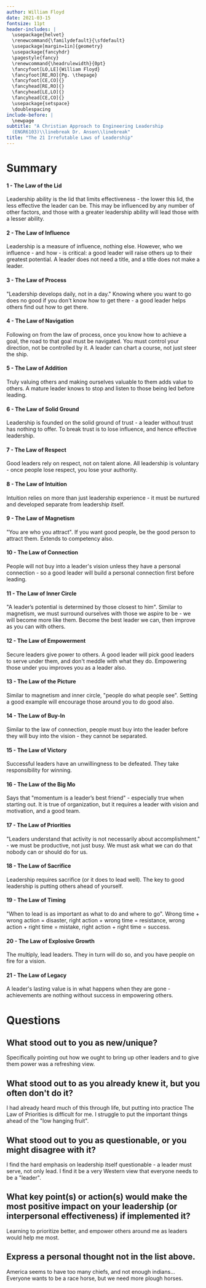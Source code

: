 ```yaml
---
author: William Floyd
date: 2021-03-15
fontsize: 11pt
header-includes: |
  \usepackage{helvet}
  \renewcommand{\familydefault}{\sfdefault}
  \usepackage[margin=1in]{geometry}
  \usepackage{fancyhdr}
  \pagestyle{fancy}
  \renewcommand{\headrulewidth}{0pt}
  \fancyfoot[LO,LE]{William Floyd}
  \fancyfoot[RE,RO]{Pg. \thepage}
  \fancyfoot[CE,CO]{}
  \fancyhead[RE,RO]{}
  \fancyhead[LE,LO]{}
  \fancyhead[CE,CO]{}
  \usepackage{setspace}
  \doublespacing
include-before: |
  \newpage
subtitle: "A Christian Approach to Engineering Leadership
  (ENGR6103)\\linebreak Dr. Anson\\linebreak"
title: "The 21 Irrefutable Laws of Leadership"
---
```


# Summary

#### 1 - The Law of the Lid

Leadership ability is the lid that limits effectiveness - the lower this lid, the less effective the leader can be.
This may be influenced by any number of other factors, and those with a greater leadership ability will lead those with a lesser ability.

#### 2 - The Law of Influence

Leadership is a measure of influence, nothing else.
However, who we influence - and how - is critical: a good leader will raise others up to their greatest potential.
A leader does not need a title, and a title does not make a leader.

#### 3 - The Law of Process

"Leadership develops daily, not in a day."
Knowing where you want to go does no good if you don't know how to get there - a good leader helps others find out how to get there.

#### 4 - The Law of Navigation

Following on from the law of process, once you know how to achieve a goal, the road to that goal must be navigated.
You must control your direction, not be controlled by it.
A leader can chart a course, not just steer the ship.

#### 5 - The Law of Addition

Truly valuing others and making ourselves valuable to them adds value to others.
A mature leader knows to stop and listen to those being led before leading.

#### 6 - The Law of Solid Ground

Leadership is founded on the solid ground of trust - a leader without trust has nothing to offer.
To break trust is to lose influence, and hence effective leadership.

#### 7 - The Law of Respect

Good leaders rely on respect, not on talent alone.
All leadership is voluntary - once people lose respect, you lose your authority.

#### 8 - The Law of Intuition

Intuition relies on more than just leadership experience - it must be nurtured and developed separate from leadership itself.

#### 9 - The Law of Magnetism

"You are who you attract".
If you want good people, be the good person to attract them.
Extends to competency also.

#### 10 - The Law of Connection

People will not buy into a leader's vision unless they have a personal connection - so a good leader will build a personal connection first before leading.

#### 11 - The Law of Inner Circle

"A leader’s potential is determined by those closest to him".
Similar to magnetism, we must surround ourselves with those we aspire to be - we will become more like them.
Become the best leader we can, then improve as you can with others.

#### 12 - The Law of Empowerment

Secure leaders give power to others.
A good leader will pick good leaders to serve under them, and don't meddle with what they do.
Empowering those under you improves you as a leader also.

#### 13 - The Law of the Picture

Similar to magnetism and inner circle, "people do what people see".
Setting a good example will encourage those around you to do good also.

#### 14 - The Law of Buy-In

Similar to the law of connection, people must buy into the leader before they will buy into the vision - they cannot be separated.

#### 15 - The Law of Victory

Successful leaders have an unwillingness to be defeated.
They take responsibility for winning.

#### 16 - The Law of the Big Mo

Says that "momentum is a leader’s best friend" - especially true when starting out.
It is true of organization, but it requires a leader with vision and motivation, and a good team. 

#### 17 - The Law of Priorities

"Leaders understand that activity is not necessarily about accomplishment." - we must be productive, not just busy.
We must ask what we can do that nobody can or should do for us.

#### 18 - The Law of Sacrifice

Leadership requires sacrifice (or it does to lead well).
The key to good leadership is putting others ahead of yourself.

#### 19 - The Law of Timing

"When to lead is as important as what to do and where to go".
Wrong time + wrong action = disaster, right action + wrong time = resistance, wrong action + right time = mistake, right action + right time = success. 

#### 20 - The Law of Explosive Growth

The multiply, lead leaders.
They in turn will do so, and you have people on fire for a vision.

#### 21 - The Law of Legacy

A leader's lasting value is in what happens when they are gone - achievements are nothing without success in empowering others.

# Questions

## What stood out to you as new/unique?

Specifically pointing out how we ought to bring up other leaders and to give them power was a refreshing view.

## What stood out to as you already knew it, but you often don't do it?

I had already heard much of this through life, but putting into practice The  Law of Priorities is difficult for me.
I struggle to put the important things ahead of the "low hanging fruit".

## What stood out to you as questionable, or you might disagree with it?

I find the hard emphasis on leadership itself questionable - a leader must serve, not only lead.
I find it be a very Western view that everyone needs to be a "leader".

## What key point(s) or action(s) would make the most positive impact on your leadership (or interpersonal effectiveness) if implemented it?

Learning to prioritize better, and empower others around me as leaders would help me most.

## Express a personal thought not in the list above.

America seems to have too many chiefs, and not enough indians...
Everyone wants to be a race horse, but we need more plough horses.